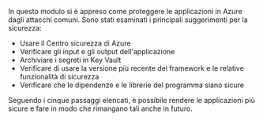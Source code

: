 In questo modulo si è appreso come proteggere le applicazioni in Azure dagli attacchi comuni. Sono stati esaminati i principali suggerimenti per la sicurezza:

- Usare il Centro sicurezza di Azure
- Verificare gli input e gli output dell'applicazione
- Archiviare i segreti in Key Vault
- Verificare di usare la versione più recente del framework e le relative funzionalità di sicurezza
- Verificare che le dipendenze e le librerie del programma siano sicure

Seguendo i cinque passaggi elencati, è possibile rendere le applicazioni più sicure e fare in modo che rimangano tali anche in futuro.